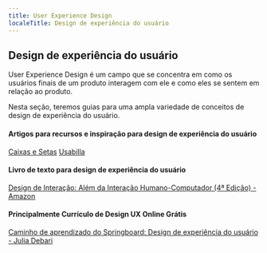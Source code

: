 ```yaml
---
title: User Experience Design
localeTitle: Design de experiência do usuário
---
```

## Design de experiência do usuário

User Experience Design é um campo que se concentra em como os usuários finais de um produto interagem com ele e como eles se sentem em relação ao produto.

Nesta seção, teremos guias para uma ampla variedade de conceitos de design de experiência do usuário.

#### Artigos para recursos e inspiração para design de experiência do usuário

[Caixas e Setas](http://boxesandarrows.com) [Usabilla](http://blog.usabilla.com)

#### Livro de texto para design de experiência do usuário

[Design de Interação: Além da Interação Humano-Computador (4ª Edição) - Amazon](https://www.amazon.com/Interaction-Design-Beyond-Human-Computer/dp/1119020751)

#### Principalmente Currículo de Design UX Online Grátis

[Caminho de aprendizado do Springboard: Design de experiência do usuário - Julia Debari](https://www.springboard.com/learning-paths/user-experience-design/learn/#)